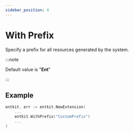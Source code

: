 ```yaml
---
sidebar_position: 4
---
```


# With Prefix

Specify a prefix for all resources generated by the system.

:::note

Default value is "**Ent**"

:::

## Example

```go title="entc.go"
entkit, err := entkit.NewExtension(
	...
    entkit.WithPrefix("CustomPrefix")
	...
)
```